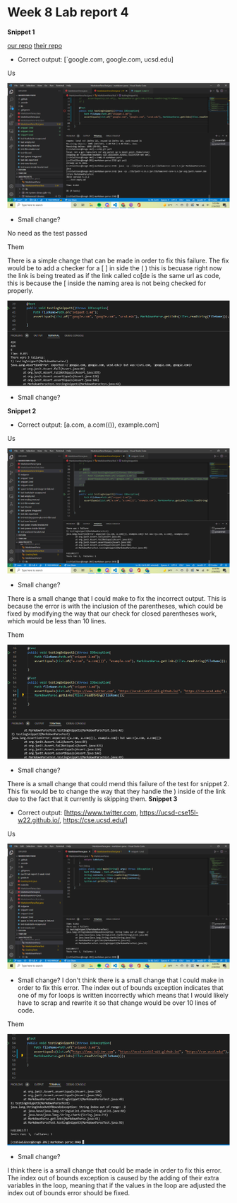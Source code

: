 # Week 8 Lab report 4

**Snippet 1**

[our repo](https://github.com/YASHWINLM/markdown-parse)
[their repo](https://github.com/m1ma0314/markdown-parse)

* Correct output: [`google.com, google.com, ucsd.edu]

Us

![Image](Screenshot%20(62).png)

* Small change?

No need as the test passed

Them

There is a simple change that can be made in order to fix this failure. The fix would be to add a checker for a [ ] in side the ( ) this is becuase right now the link is being treated as if the link called co[de is the same url as code, this is because the [ inside the naming area is not being checked for properly.

![Image](Screenshot%20(69).png)

* Small change?

**Snippet 2**

* Correct output: [a.com, a.com(()), example.com]

Us

![Image](Screenshot%20(63).png)

* Small change?

There is a small change that I could make to fix the incorrect output. This is because the error is with the inclusion of the parentheses, which could be fixed by modifying the way that our check for closed parentheses work, which would be less than 10 lines.

Them

![Image](Screenshot%20(70).png)

* Small change?

There is a small change that could mend this failure of the test for snippet 2. This fix would be to change the way that they handle the ) inside of the link due to the fact that it currently is skipping them.
**Snippet 3**

* Correct output: [https://www.twitter.com, https://ucsd-cse15l-w22.github.io/, https://cse.ucsd.edu/]

Us

![Image](Screenshot%20(65).png)

* Small change?
I don't think there is a small change that I could make in order to fix this error. The index out of bounds exception indicates that one of my for loops is written incorrectly which means that I would likely have to scrap and rewrite it so that change would be over 10 lines of code.

Them

![Image](Screenshot%20(71).png)

* Small change?

I think there is a small change that could be made in order to fix this error. The index out of bounds exception is caused by the adding of their extra variables in the loop, meaning that if the values in the loop are adjusted the index out of bounds error should be fixed.